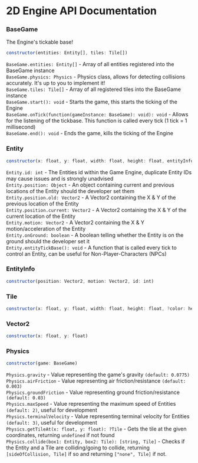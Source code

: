 # 2D Engine API Documentation

### BaseGame
The Engine's tickable base!
```js
constructor(entities: Entity[], tiles: Tile[])
```
`BaseGame.entities: Entity[]` - Array of all entities registered into the BaseGame instance<br>
`BaseGame.physics: Physics` - Physics class, allows for detecting collisions accurately. It's up to you to implement it!<br>
`BaseGame.tiles: Tile[]` - Array of all registered tiles into the BaseGame instance<br>
`BaseGame.start(): void` - Starts the game, this starts the ticking of the Engine<br>
`BaseGame.onTick(function(gameInstance: BaseGame): void): void` - Allows for the listening of the tickbase. This function is called every tick (1 tick = 1 millisecond)<br>
`BaseGame.end(): void` - Ends the game, kills the ticking of the Engine

### Entity
```js
constructor(x: float, y: float, width: float, height: float, entityInfo: EntityInfo)
```
`Entity.id: int` - The Entities id within the Game Engine, duplicate Entity IDs may cause issues and is strongly unadvised<br>
`Entity.position: Object` - An object containing current and previous locations of the Entity should the developer set them<br>
  `Entity.position.old: Vector2` - A Vector2 containing the X & Y of the previous location of the Entity<br>
  `Entity.position.current: Vector2` - A Vector2 containing the X & Y of the current location of the Entity<br>
`Entity.motion: Vector2` - A Vector2 containing the X & Y motion/acceleration of the Entity<br>
`Entity.onGround: boolean` - A boolean telling whether the Entity is on the ground should the developer set it<br>
`Entity.entityTickBase(): void` - A function that is called every tick to control an Entity, can be useful for Non-Player-Characters (NPCs)<br>

### EntityInfo
```js
constructor(position: Vector2, motion: Vector2, id: int)
```

### Tile
```js
constructor(x: float, y: float, width: float, height: float, ?color: hexString = "#000000")
```

### Vector2
```js
constructor(x: float, y: float)
```

### Physics
```js
constructor(game: BaseGame)
```
`Physics.gravity` - Value representing the game's gravity `(default: 0.0775)`<br>
`Physics.airFriction` - Value representing air friction/resistance `(default: 0.003)`<br>
`Physics.groundFriction` - Value representing ground friction/resistance `(default: 0.03)`<br>
`Physics.maxSpeed` - Value representing the maximum speed of Entities `(default: 2)`, useful for development<br>
`Physics.terminalVelocity` - Value representing terminal velocity for Entities `(default: 3)`, useful for development<br>
`Physics.getTileAt(x: float, y: float): ?Tile` - Gets the tile at the given coordinates, returning `undefined` if not found<br>
`Physics.collide(box1: Entity, box2: Tile): [string, Tile]` - Checks if the Entity and a Tile are colliding/going to collide, returning `[sideOfCollision, Tile]` if so and returning `["none", Tile]` if not.<br>
